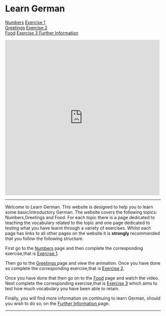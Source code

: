 
<h1> Learn German </h1>

<a href="Numbers.html">Numbers</a>                    <a href="NumbersExercise.html">Exercise 1</a>                                       
<a href="GreetingsandGoodbyes.html">Greetings</a>             <a href="GreetingsExercise.html">Exercise 2 </a>   
<a href="Food.html">Food</a>                                  <a href="FoodExercise.html">Exercise 3 </a>
<a href="FurtherInformation.html">Further Information </a>



<iframe src="https://h5p.org/h5p/embed/168549" width="500" height="500" frameborder="0" allowfullscreen="allowfullscreen"></iframe><script src="https://h5p.org/sites/all/modules/h5p/library/js/h5p-resizer.js" charset="UTF-8"></script>


<hr>

<p>Welcome to Learn German. This website is designed to help you to learn some basic/introductory German. The website covers the following topics: Numbers,Greetings and Food. For each topic there is a page dedicated to teaching the vocabulary related to the topic and one page dedicated to testing what you have learnt through a variety of exercises. Whilst each page has links to all other pages on the website it is <strong> strongly </strong> recommended that you follow the following structure: </p>
  
 <p> First go to the <a href="Numbers.html">Numbers</a> page and then complete the corresponding exercise,that is <a href="NumbersExercise.html">Exercise 1</a>.</p>
  
<p> Then go to the <a href="GreetingsandGoodbyes.html">Greetings </a> page and view the animation. Once you have done so complete the corresponding exercise,that is <a href="GreetingsExercise.html">Exercise 2</a>.</p>

<p>Once you have done that then go on to the <a href="Food.html">Food</a> page and watch the video. Next complete the corresponding exercise,that is <a href="FoodExercise.html">Exercise 3</a> which aims to test how much vocabulary you have been able to retain.</p> 

<p>Finally, you will find more information on continuing to learn German, should you wish to do so, on the <a href="FurtherInformation.html">Further Information </a> page. </p>

<hr>



